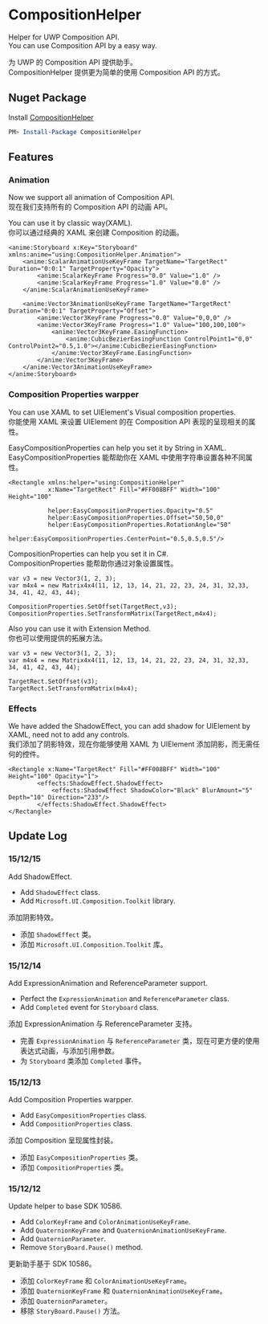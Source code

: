 # CompositionHelper
Helper for UWP Composition API.    
You can use Composition API by a easy way.  

为 UWP 的 Composition API 提供助手。  
CompositionHelper 提供更为简单的使用 Composition API 的方式。  

## Nuget Package
Install [CompositionHelper](https://www.nuget.org/packages/CompositionHelper/)
```PowerShell
PM> Install-Package CompositionHelper 
```

## Features
### Animation
Now we support all animation of Composition API.   
现在我们支持所有的 Composition API 的动画 API。  

You can use it by classic way(XAML).   
你可以通过经典的 XAML 来创建 Composition 的动画。  
```XAML
<anime:Storyboard x:Key="Storyboard" xmlns:anime="using:CompositionHelper.Animation">
    <anime:ScalarAnimationUseKeyFrame TargetName="TargetRect" Duration="0:0:1" TargetProperty="Opacity">
        <anime:ScalarKeyFrame Progress="0.0" Value="1.0" />
        <anime:ScalarKeyFrame Progress="1.0" Value="0.0" />
    </anime:ScalarAnimationUseKeyFrame>

    <anime:Vector3AnimationUseKeyFrame TargetName="TargetRect" Duration="0:0:1" TargetProperty="Offset">
        <anime:Vector3KeyFrame Progress="0.0" Value="0,0,0" />
        <anime:Vector3KeyFrame Progress="1.0" Value="100,100,100">
            <anime:Vector3KeyFrame.EasingFunction>
                <anime:CubicBezierEasingFunction ControlPoint1="0,0" ControlPoint2="0.5,1.0"></anime:CubicBezierEasingFunction>
            </anime:Vector3KeyFrame.EasingFunction>
        </anime:Vector3KeyFrame>
    </anime:Vector3AnimationUseKeyFrame>
</anime:Storyboard>
```

### Composition Properties warpper
You can use XAML to set UIElement's Visual composition properties.  
你能使用 XAML 来设置 UIElement 的在 Composition API 表现的呈现相关的属性。 

EasyCompositionProperties can help you set it by String in XAML.  
EasyCompositionProperties 能帮助你在 XAML 中使用字符串设置各种不同属性。
```XAML
<Rectangle xmlns:helper="using:CompositionHelper" 
           x:Name="TargetRect" Fill="#FF008BFF" Width="100" Height="100"
           
           helper:EasyCompositionProperties.Opacity="0.5" 
           helper:EasyCompositionProperties.Offset="50,50,0"
           helper:EasyCompositionProperties.RotationAngle="50"
           helper:EasyCompositionProperties.CenterPoint="0.5,0.5,0.5"/>
```

CompositionProperties can help you set it in C#.  
CompositionProperties 能帮助你通过对象设置属性。  
```CSharp
var v3 = new Vector3(1, 2, 3);
var m4x4 = new Matrix4x4(11, 12, 13, 14, 21, 22, 23, 24, 31, 32,33, 34, 41, 42, 43, 44);

CompositionProperties.SetOffset(TargetRect,v3);
CompositionProperties.SetTransformMatrix(TargetRect,m4x4);
```

Also you can use it with Extension Method.  
你也可以使用提供的拓展方法。
```CSharp
var v3 = new Vector3(1, 2, 3);
var m4x4 = new Matrix4x4(11, 12, 13, 14, 21, 22, 23, 24, 31, 32,33, 34, 41, 42, 43, 44);

TargetRect.SetOffset(v3);
TargetRect.SetTransformMatrix(m4x4);
```

### Effects
We have added the ShadowEffect, you can add shadow for UIElement by XAML, need not to add any controls.  
我们添加了阴影特效，现在你能够使用 XAML 为 UIElement 添加阴影，而无需任何的控件。  
```XAML
<Rectangle x:Name="TargetRect" Fill="#FF008BFF" Width="100" Height="100" Opacity="1">
        <effects:ShadowEffect.ShadowEffect>
            <effects:ShadowEffect ShadowColor="Black" BlurAmount="5" Depth="10" Direction="233"/>
        </effects:ShadowEffect.ShadowEffect>
</Rectangle>
```

## Update Log 

### 15/12/15
Add ShadowEffect.
- Add `ShadowEffect` class.
- Add `Microsoft.UI.Composition.Toolkit` library.

添加阴影特效。
- 添加 `ShadowEffect` 类。
- 添加 `Microsoft.UI.Composition.Toolkit` 库。

### 15/12/14
Add ExpressionAnimation and ReferenceParameter support.
- Perfect the `ExpressionAnimation` and `ReferenceParameter` class.
- Add `Completed` event for `Storyboard` class.

添加 ExpressionAnimation 与 ReferenceParameter 支持。
- 完善 `ExpressionAnimation` 与 `ReferenceParameter` 类，现在可更方便的使用表达式动画，与添加引用参数。
- 为 `Storyboard` 类添加 `Completed` 事件。

### 15/12/13
Add Composition Properties warpper.
- Add `EasyCompositionProperties` class.
- Add `CompositionProperties` class.

添加 Composition 呈现属性封装。
- 添加 `EasyCompositionProperties` 类。
- 添加 `CompositionProperties` 类。

### 15/12/12
Update helper to base SDK 10586.  
- Add `ColorKeyFrame` and `ColorAnimationUseKeyFrame`.  
- Add `QuaternionKeyFrame` and `QuaternionAnimationUseKeyFrame`.  
- Add `QuaternionParameter`.  
- Remove `StoryBoard.Pause()` method.  

更新助手基于 SDK 10586。
- 添加 `ColorKeyFrame` 和 `ColorAnimationUseKeyFrame`。
- 添加 `QuaternionKeyFrame` 和 `QuaternionAnimationUseKeyFrame`。
- 添加 `QuaternionParameter`。
- 移除 `StoryBoard.Pause()` 方法。
